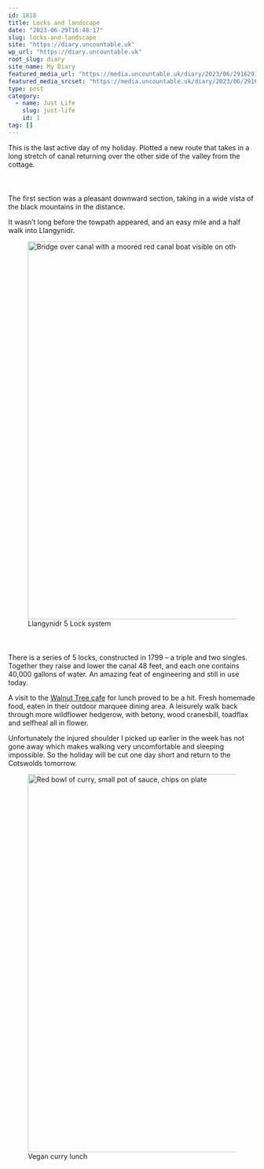 ```yaml
---
id: 1818
title: Locks and landscape
date: "2023-06-29T16:48:17"
slug: locks-and-landscape
site: "https://diary.uncountable.uk"
wp_url: "https://diary.uncountable.uk"
root_slug: diary
site_name: My Diary
featured_media_url: "https://media.uncountable.uk/diary/2023/06/29162914/IMG20230629112354.webp"
featured_media_srcset: "https://media.uncountable.uk/diary/2023/06/29162914/IMG20230629112354-300x166.webp 300w, https://media.uncountable.uk/diary/2023/06/29162914/IMG20230629112354-1024x565.webp 1024w, https://media.uncountable.uk/diary/2023/06/29162914/IMG20230629112354-150x150.webp 150w, https://media.uncountable.uk/diary/2023/06/29162914/IMG20230629112354-640x353.webp 640w, https://media.uncountable.uk/diary/2023/06/29162914/IMG20230629112354.webp 2000w"
type: post
category:
  - name: Just Life
    slug: just-life
    id: 1
tag: []
---
```



<p>This is the last active day of my holiday.  Plotted a new route that takes in a long stretch of canal returning over the other side of the valley from the cottage.</p>


<style>.kb-row-layout-id_1bf30b-d0 > .kt-row-column-wrap{align-content:start;}:where(.kb-row-layout-id_1bf30b-d0 > .kt-row-column-wrap) > .wp-block-kadence-column{justify-content:start;}.kb-row-layout-id_1bf30b-d0 > .kt-row-column-wrap{column-gap:var(--global-kb-gap-md, 2rem);row-gap:var(--global-kb-gap-md, 2rem);padding-top:var(--global-kb-spacing-sm, 1.5rem);padding-bottom:var(--global-kb-spacing-sm, 1.5rem);grid-template-columns:repeat(2, minmax(0, 1fr));}.kb-row-layout-id_1bf30b-d0 > .kt-row-layout-overlay{opacity:0.30;}@media all and (max-width: 1024px){.kb-row-layout-id_1bf30b-d0 > .kt-row-column-wrap{grid-template-columns:repeat(2, minmax(0, 1fr));}}@media all and (max-width: 767px){.kb-row-layout-id_1bf30b-d0 > .kt-row-column-wrap{grid-template-columns:minmax(0, 1fr);}.kb-row-layout-id_1bf30b-d0 > .kt-row-column-wrap > .wp-block-kadence-column:nth-of-type(1){order:2;}.kb-row-layout-id_1bf30b-d0 > .kt-row-column-wrap > .wp-block-kadence-column:nth-of-type(2){order:1;}.kb-row-layout-id_1bf30b-d0 > .kt-row-column-wrap > .wp-block-kadence-column:nth-of-type(3){order:12;}.kb-row-layout-id_1bf30b-d0 > .kt-row-column-wrap > .wp-block-kadence-column:nth-of-type(4){order:11;}.kb-row-layout-id_1bf30b-d0 > .kt-row-column-wrap > .wp-block-kadence-column:nth-of-type(5){order:22;}.kb-row-layout-id_1bf30b-d0 > .kt-row-column-wrap > .wp-block-kadence-column:nth-of-type(6){order:21;}.kb-row-layout-id_1bf30b-d0 > .kt-row-column-wrap > .wp-block-kadence-column:nth-of-type(7){order:32;}.kb-row-layout-id_1bf30b-d0 > .kt-row-column-wrap > .wp-block-kadence-column:nth-of-type(8){order:31;}}</style><div class="kb-row-layout-wrap kb-row-layout-id_1bf30b-d0 alignnone wp-block-kadence-rowlayout"><div class="kt-row-column-wrap kt-has-2-columns kt-row-layout-equal kt-tab-layout-inherit kt-mobile-layout-row kt-row-valign-top">
<style>.kadence-column_37055f-4e > .kt-inside-inner-col,.kadence-column_37055f-4e > .kt-inside-inner-col:before{border-top-left-radius:0px;border-top-right-radius:0px;border-bottom-right-radius:0px;border-bottom-left-radius:0px;}.kadence-column_37055f-4e > .kt-inside-inner-col{column-gap:var(--global-kb-gap-sm, 1rem);}.kadence-column_37055f-4e > .kt-inside-inner-col{flex-direction:column;}.kadence-column_37055f-4e > .kt-inside-inner-col > .aligncenter{width:100%;}.kadence-column_37055f-4e > .kt-inside-inner-col:before{opacity:0.3;}.kadence-column_37055f-4e{position:relative;}@media all and (max-width: 1024px){.kadence-column_37055f-4e > .kt-inside-inner-col{flex-direction:column;justify-content:center;}}@media all and (max-width: 767px){.kadence-column_37055f-4e > .kt-inside-inner-col{flex-direction:column;justify-content:center;}}</style>
<div class="wp-block-kadence-column kadence-column_37055f-4e"><div class="kt-inside-inner-col">
<p>The first section was a pleasant downward section, taking in a wide vista of the black mountains in the distance.  </p>



<p>It wasn&#8217;t long before the towpath appeared, and an easy mile and a half walk into Llangynidr. </p>
</div></div>


<style>.kadence-column_e3ccd1-58 > .kt-inside-inner-col,.kadence-column_e3ccd1-58 > .kt-inside-inner-col:before{border-top-left-radius:0px;border-top-right-radius:0px;border-bottom-right-radius:0px;border-bottom-left-radius:0px;}.kadence-column_e3ccd1-58 > .kt-inside-inner-col{column-gap:var(--global-kb-gap-sm, 1rem);}.kadence-column_e3ccd1-58 > .kt-inside-inner-col{flex-direction:column;}.kadence-column_e3ccd1-58 > .kt-inside-inner-col > .aligncenter{width:100%;}.kadence-column_e3ccd1-58 > .kt-inside-inner-col:before{opacity:0.3;}.kadence-column_e3ccd1-58{position:relative;}@media all and (max-width: 1024px){.kadence-column_e3ccd1-58 > .kt-inside-inner-col{flex-direction:column;justify-content:center;}}@media all and (max-width: 767px){.kadence-column_e3ccd1-58 > .kt-inside-inner-col{flex-direction:column;justify-content:center;}}</style>
<div class="wp-block-kadence-column kadence-column_e3ccd1-58"><div class="kt-inside-inner-col">
<figure class="wp-block-image size-large"><img loading="lazy" decoding="async" width="1024" height="768" src="https://media.uncountable.uk/diary/2023/06/29162910/IMG20230629123649-1024x768.webp" alt="Bridge over canal with a moored red canal boat visible on other side" class="wp-image-1819" srcset="https://media.uncountable.uk/diary/2023/06/29162910/IMG20230629123649-1024x768.webp 1024w, https://media.uncountable.uk/diary/2023/06/29162910/IMG20230629123649-300x225.webp 300w, https://media.uncountable.uk/diary/2023/06/29162910/IMG20230629123649-640x480.webp 640w, https://media.uncountable.uk/diary/2023/06/29162910/IMG20230629123649.webp 2000w" sizes="auto, (max-width: 1024px) 100vw, 1024px" /><figcaption class="wp-element-caption">Llangynidr 5 Lock system</figcaption></figure>
</div></div>

</div></div>


<p>There is a series of 5 locks, constructed in 1799 &#8211; a triple and two singles. Together they raise and lower the canal 48 feet, and each one contains 40,000 gallons of water.  An amazing feat of engineering and still in use today.</p>



<p>A visit to the <a href="https://www.facebook.com/profile.php?id=100057658562318">Walnut Tree cafe</a> for lunch proved to be a hit.  Fresh homemade food, eaten in their outdoor marquee dining area.  A leisurely walk back through more wildflower hedgerow, with betony, wood cranesbill, toadflax and selfheal all in flower.</p>



<p>Unfortunately the injured shoulder I picked up earlier in the week has not gone away which makes walking very uncomfortable and sleeping impossible.  So the holiday will be cut one day short and return to the Cotswolds tomorrow.</p>



<figure class="wp-block-image size-large"><img loading="lazy" decoding="async" width="1024" height="768" src="https://media.uncountable.uk/diary/2023/06/29162912/IMG20230629133453-1024x768.webp" alt="Red bowl of curry, small pot of sauce, chips on plate" class="wp-image-1820" srcset="https://media.uncountable.uk/diary/2023/06/29162912/IMG20230629133453-1024x768.webp 1024w, https://media.uncountable.uk/diary/2023/06/29162912/IMG20230629133453-300x225.webp 300w, https://media.uncountable.uk/diary/2023/06/29162912/IMG20230629133453-640x480.webp 640w, https://media.uncountable.uk/diary/2023/06/29162912/IMG20230629133453.webp 2000w" sizes="auto, (max-width: 1024px) 100vw, 1024px" /><figcaption class="wp-element-caption">Vegan curry lunch</figcaption></figure>



<p>  </p>
